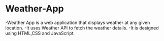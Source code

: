 # Weather-App
-Weather App is a web application that displays weather at any given location.
-It uses Weather API to fetch the weather details.
-It is designed using HTML,CSS and JavaScript.
